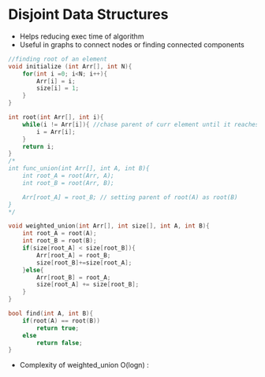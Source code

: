 # Disjoint Data Structures

* Helps reducing exec time of algorithm
* Useful in graphs to connect nodes or finding connected components

```c++
//finding root of an element
void initialize (int Arr[], int N){
	for(int i =0; i<N; i++){
		Arr[i] = i;
		size[i] = 1;
	}
}

int root(int Arr[], int i){
	while(i != Arr[i]){ //chase parent of curr element until it reaches root
		i = Arr[i];
	}
	return i;
}
/*
int func_union(int Arr[], int A, int B){
	int root_A = root(Arr, A);
	int root_B = root(Arr, B);

	Arr[root_A] = root_B; // setting parent of root(A) as root(B)
}
*/

void weighted_union(int Arr[], int size[], int A, int B){
	int root_A = root(A);
	int root_B = root(B);
	if(size[root_A] < size[root_B]){
		Arr[root_A] = root_B;
		size[root_B]+=size[root_A];
	}else{
		Arr[root_B] = root_A;
		size[root_A] += size[root_B];
	}
}

bool find(int A, int B){
	if(root(A) == root(B))
		return true;
	else
		return false;
}
```

* Complexity of weighted_union O(logn) :